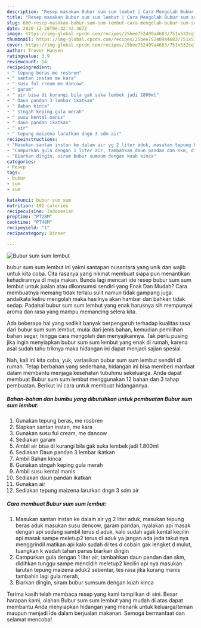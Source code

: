 ```yaml
---
description: "Resep masakan Bubur sum sum lembut | Cara Mengolah Bubur sum sum lembut Yang Sempurna"
title: "Resep masakan Bubur sum sum lembut | Cara Mengolah Bubur sum sum lembut Yang Sempurna"
slug: 600-resep-masakan-bubur-sum-sum-lembut-cara-mengolah-bubur-sum-sum-lembut-yang-sempurna
date: 2020-12-28T08:32:42.367Z
image: https://img-global.cpcdn.com/recipes/25bee752409a4683/751x532cq70/bubur-sum-sum-lembut-foto-resep-utama.jpg
thumbnail: https://img-global.cpcdn.com/recipes/25bee752409a4683/751x532cq70/bubur-sum-sum-lembut-foto-resep-utama.jpg
cover: https://img-global.cpcdn.com/recipes/25bee752409a4683/751x532cq70/bubur-sum-sum-lembut-foto-resep-utama.jpg
author: Trevor Hansen
ratingvalue: 3.9
reviewcount: 14
recipeingredient:
- " tepung beras me rosbren"
- " santan instan me kara"
- " susu ful cream me dancow"
- " garam"
- " air bisa di kurangi bila gak suka lembek jadi 1800ml"
- " Daun pandan 3 lembar ikatkan"
- " Bahan kinca"
- " stngah keping gula merah"
- " susu kental manis"
- " daun pandan ikatkan"
- " air"
- " tepung maizena larutkan dngn 3 sdm air"
recipeinstructions:
- "Masukan santan instan ke dalam air yg 2 liter aduk, masukan tepung beras aduk masukan susu dencow, garam pandan, nyalakan api masak dengan api sedang sambil terus d aduk, kalo sudah agak kental kecilin api masak sampe meletup2 terus di aduk ya jangan ada jeda takut nya menggrindil matikan api kalo sudah di tes d cobain gak lengket d mulut, tuangkan k wadah tahan panas biarkan dingin"
- "Campurkan gula dengan 1 liter air, tambahkan daun pandan dan skm, didihkan tunggu sampe mendidih meletup2 kecilin api nya masukan larutan tepung maizena aduk2 sebentar, tes rasa jika kurang manis tambahin lagi gula merah,"
- "Biarkan dingin, siram bubur sumsum dengan kuah kinca"
categories:
- Resep
tags:
- bubur
- sum
- sum

katakunci: bubur sum sum 
nutrition: 191 calories
recipecuisine: Indonesian
preptime: "PT28M"
cooktime: "PT48M"
recipeyield: "1"
recipecategory: Dinner

---
```



![Bubur sum sum lembut](https://img-global.cpcdn.com/recipes/25bee752409a4683/751x532cq70/bubur-sum-sum-lembut-foto-resep-utama.jpg)


bubur sum sum lembut ini yakni santapan nusantara yang unik dan wajib untuk kita coba. Cita rasanya yang nikmat membuat siapa pun menantikan kehadirannya di meja makan.
Bunda lagi mencari ide resep bubur sum sum lembut untuk jualan atau dikonsumsi sendiri yang Enak Dan Mudah? Cara membuatnya memang tidak terlalu sulit namun tidak gampang juga. andaikata keliru mengolah maka hasilnya akan hambar dan bahkan tidak sedap. Padahal bubur sum sum lembut yang enak harusnya sih mempunyai aroma dan rasa yang mampu memancing selera kita.

Ada beberapa hal yang sedikit banyak berpengaruh terhadap kualitas rasa dari bubur sum sum lembut, mulai dari jenis bahan, kemudian pemilihan bahan segar, hingga cara mengolah dan menyajikannya. Tak perlu pusing jika ingin menyiapkan bubur sum sum lembut yang enak di rumah, karena asal sudah tahu triknya maka hidangan ini dapat menjadi sajian spesial.




Nah, kali ini kita coba, yuk, variasikan bubur sum sum lembut sendiri di rumah. Tetap berbahan yang sederhana, hidangan ini bisa memberi manfaat dalam membantu menjaga kesehatan tubuhmu sekeluarga. Anda dapat membuat Bubur sum sum lembut menggunakan 12 bahan dan 3 tahap pembuatan. Berikut ini cara untuk membuat hidangannya.

<!--inarticleads1-->

##### Bahan-bahan dan bumbu yang dibutuhkan untuk pembuatan Bubur sum sum lembut:

1. Gunakan  tepung beras, me rosbren
1. Siapkan  santan instan, me kara
1. Gunakan  susu ful cream, me dancow
1. Sediakan  garam
1. Ambil  air bisa di kurangi bila gak suka lembek jadi 1.800ml
1. Sediakan  Daun pandan 3 lembar ikatkan
1. Ambil  Bahan kinca
1. Gunakan  stngah keping gula merah
1. Ambil  susu kental manis
1. Sediakan  daun pandan ikatkan
1. Gunakan  air
1. Sediakan  tepung maizena larutkan dngn 3 sdm air




<!--inarticleads2-->

##### Cara membuat Bubur sum sum lembut:

1. Masukan santan instan ke dalam air yg 2 liter aduk, masukan tepung beras aduk masukan susu dencow, garam pandan, nyalakan api masak dengan api sedang sambil terus d aduk, kalo sudah agak kental kecilin api masak sampe meletup2 terus di aduk ya jangan ada jeda takut nya menggrindil matikan api kalo sudah di tes d cobain gak lengket d mulut, tuangkan k wadah tahan panas biarkan dingin
1. Campurkan gula dengan 1 liter air, tambahkan daun pandan dan skm, didihkan tunggu sampe mendidih meletup2 kecilin api nya masukan larutan tepung maizena aduk2 sebentar, tes rasa jika kurang manis tambahin lagi gula merah,
1. Biarkan dingin, siram bubur sumsum dengan kuah kinca




Terima kasih telah membaca resep yang kami tampilkan di sini. Besar harapan kami, olahan Bubur sum sum lembut yang mudah di atas dapat membantu Anda menyiapkan hidangan yang menarik untuk keluarga/teman maupun menjadi ide dalam berjualan makanan. Semoga bermanfaat dan selamat mencoba!
